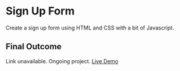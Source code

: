 # Sign Up Form
Create a sign up form using HTML and CSS with a bit of Javascript.

## Final Outcome
Link unavailable. Ongoing project.
[Live Demo](https://jmndz.github.io/sign-up-form)
